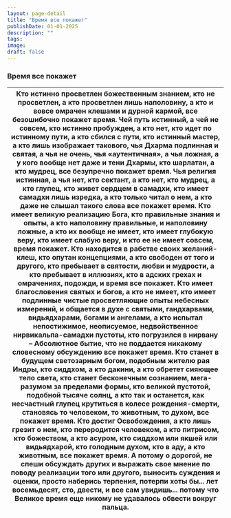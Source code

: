 ```yaml
---
layout: page-detail
title: "Время все покажет"
publishDate: 01-01-2025
description: ""
tags:
image:
draft: false
---
```


### Время все покажет

| Кто истинно просветлен божественным знанием,  кто не просветлен,  а кто просветлен лишь наполовину, а кто и вовсе омрачен клешами и дурной кармой,  все безошибочно покажет время. Чей путь истинный, а чей не совсем,  кто истинно пробужден, а кто нет,  кто идет по истинному пути, а кто сбился с пути, кто истинный мастер, а кто лишь изображает такового,  чья Дхарма подлинная и святая, а чья не очень,  чья «аутентичная», а чья ложная,  а у кого вообще нет даже и тени Дхармы, кто шарлатан, а кто мудрец,  все безупречно покажет время. Чья религия истинная, а чья нет,  кто сектант, а кто нет,  кто мудрец, а кто глупец, кто живет сердцем в самадхи,  кто имеет самадхи лишь изредка,  а кто только читал о нем,  а кто даже не слышал такого слова все покажет время. Кто имеет великую реализацию Бога,  кто правильные знания и опыты,  а кто наполовину правильные, и наполовину ложные,  а кто их вообще не имеет, кто имеет глубокую веру,  кто имеет слабую веру,  и кто ее не имеет совсем, время покажет. Кто находится в рабстве своих желаний-клеш,  кто опутан концепциями,  а кто свободен от того и другого, кто пребывает в святости, любви и мудрости,  а кто пребывает в иллюзиях,  кто в адских грехах и омрачениях, подожди, и время все покажет. Кто имеет благословения святых и богов,  а кто не имеет, кто имеет подлинные чистые просветляющие опыты  небесных измерений,  и общается в духе с святыми, гандхарвами,  видьядхарами, богами и ангелами, а кто испытал непостижимое, неописуемое,  недвойственное нирвикальпа-самадхи пустоты,  кто погрузился в нирвану – Абсолютное бытие,  что не поддается никакому словесному обсуждению все покажет время. Кто станет в будущем светозарным богом,  подобным жителю рая Индры,  кто сиддхом, а кто дакини,  а кто обретет сияющее тело света, кто станет бесконечным сознанием,  мега-разумом за пределами формы,  кто великой пустотой, подобной тысяче солнц, а кто так и останется,  как несчастный глупец крутиться в колесе рождения-смерти,  становясь то человеком, то животным, то духом, все покажет время. Кто достиг Освобождения, а кто лишь грезит о нем,  кто переродится человеком, а кто питрисом,  кто божеством, а кто асуром, кто сиддхом или якшей или видьядхарой,  кто голодным духом, кто в аду,  а кто животным, все покажет время. А потому о дорогой, не спеши обсуждать других  и выражать свое мнение по поводу реализации того или другого,  выносить суждения и оценки, просто наберись терпения, потерпи хоты бы... лет восемьдесят, сто, двести,  и все сам увидишь... потому что Великое время  еще никому не удавалось обвести вокруг пальца. |
| ------------------------------------------------------------------------------------------------------------------------------------------------------------------------------------------------------------------------------------------------------------------------------------------------------------------------------------------------------------------------------------------------------------------------------------------------------------------------------------------------------------------------------------------------------------------------------------------------------------------------------------------------------------------------------------------------------------------------------------------------------------------------------------------------------------------------------------------------------------------------------------------------------------------------------------------------------------------------------------------------------------------------------------------------------------------------------------------------------------------------------------------------------------------------------------------------------------------------------------------------------------------------------------------------------------------------------------------------------------------------------------------------------------------------------------------------------------------------------------------------------------------------------------------------------------------------------------------------------------------------------------------------------------------------------------------------------------------------------------------------------------------------------------------------------------------------------------------------------------------------------------------------------------------------------------------------------------------------------------------------------------------------------------------------------------------------------------------------------------------------------------------------------------------------------------------------------------------------------------------------------------------------------------------------------------------------------------------------------------------------------------------------------------------------------------------------------------------------------------------------------------------------------------------------------------------------------------------------------------------------------------------------------------------------------- |
  
  

